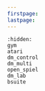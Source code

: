 ```yaml
---
firstpage:
lastpage:
---
```


```{toctree}
:hidden:
gym
atari
dm_control
dm_multi
open_spiel
dm_lab
bsuite
```
